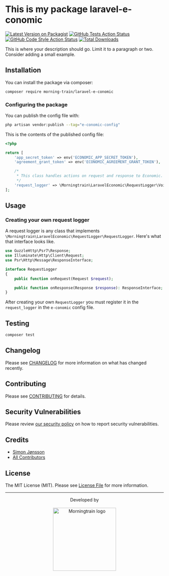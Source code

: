 # This is my package laravel-e-conomic

[![Latest Version on Packagist](https://img.shields.io/packagist/v/morning-train/laravel-e-conomic.svg?style=flat-square)](https://packagist.org/packages/morning-train/laravel-e-conomic)
[![GitHub Tests Action Status](https://img.shields.io/github/actions/workflow/status/morning-train/laravel-e-conomic/run-tests.yml?branch=main&label=tests&style=flat-square)](https://github.com/morning-train/laravel-e-conomic/actions?query=workflow%3Arun-tests+branch%3Amain)
[![GitHub Code Style Action Status](https://img.shields.io/github/actions/workflow/status/morning-train/laravel-e-conomic/fix-php-code-style-issues.yml?branch=main&label=code%20style&style=flat-square)](https://github.com/morning-train/laravel-e-conomic/actions?query=workflow%3A"Fix+PHP+code+style+issues"+branch%3Amain)
[![Total Downloads](https://img.shields.io/packagist/dt/morning-train/laravel-e-conomic.svg?style=flat-square)](https://packagist.org/packages/morning-train/laravel-e-conomic)

This is where your description should go. Limit it to a paragraph or two. Consider adding a small example.

## Installation

You can install the package via composer:

```bash
composer require morning-train/laravel-e-conomic
```
### Configuring the package

You can publish the config file with:

```bash
php artisan vendor:publish --tag="e-conomic-config"
```

This is the contents of the published config file:

```php
<?php

return [
    'app_secret_token' => env('ECONOMIC_APP_SECRET_TOKEN'),
    'agreement_grant_token' => env('ECONOMIC_AGREEMENT_GRANT_TOKEN'),

    /*
     * This class handles actions on request and response to Economic.
     */
    'request_logger' => \Morningtrain\LaravelEconomic\RequestLogger\VoidRequestLogger::class,
];

```

## Usage

### Creating your own request logger

A request logger is any class that implements `\Morningtrain\LaravelEconomic\RequestLogger\RequestLogger`. Here's what that interface looks like.

```php
use GuzzleHttp\Psr7\Response;
use Illuminate\Http\Client\Request;
use Psr\Http\Message\ResponseInterface;

interface RequestLogger
{
    public function onRequest(Request $request);

    public function onResponse(Response $response): ResponseInterface;
}

```

After creating your own `RequestLogger` you must register it in the `request_logger` in the `e-conomic` config file.

## Testing

```bash
composer test
```

## Changelog

Please see [CHANGELOG](CHANGELOG.md) for more information on what has changed recently.

## Contributing

Please see [CONTRIBUTING](CONTRIBUTING.md) for details.

## Security Vulnerabilities

Please review [our security policy](../../security/policy) on how to report security vulnerabilities.

## Credits

- [Simon Jønsson](https://github.com/Morning-Train)
- [All Contributors](../../contributors)

## License

The MIT License (MIT). Please see [License File](LICENSE.md) for more information.

---

<div align="center">
Developed by <br>
</div>
<br>
<div align="center">
<a href="https://morningtrain.dk" target="_blank">
<img src="https://morningtrain.dk/wp-content/themes/mtt-wordpress-theme/assets/img/logo-only-text.svg" width="200" alt="Morningtrain logo">
</a>
</div>
